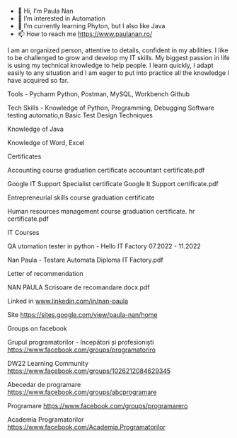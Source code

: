 - 👋 Hi, I’m Paula Nan
- 👀 I’m interested in Automation
- 🌱 I’m currently learning Phyton, but I also like Java
- 📫 How to reach me https://www.paulanan.ro/



I am an organized person, attentive to details, confident in my abilities. I like to be challenged to grow and develop my IT skills. My biggest passion in life is using my technical knowledge to help people. I learn quickly, I adapt easily to any situation and I am eager to put into practice all the knowledge I have acquired so far.

Tools - Pycharm Python, Postman, MySQL, Workbench Github

Tech Skills - Knowledge of Python, Programming, Debugging Software testing automatio,n Basic Test Design Techniques

Knowledge of Java

Knowledge of Word, Excel

Certificates

Accounting course graduation certificate accountant certificate.pdf

Google IT Support Specialist certificate Google It Support certificate.pdf

Entrepreneurial skills course graduation certificate

Human resources management course graduation certificate. hr certificate.pdf

IT Courses

QA utomation tester in python - Hello IT Factory 07.2022 - 11.2022

Nan Paula - Testare Automata Diploma IT Factory.pdf

Letter of recommendation

NAN PAULA Scrisoare de recomandare.docx.pdf

Linked in www.linkedin.com/in/nan-paula

Site https://sites.google.com/view/paula-nan/home

Groups on facebook

Grupul programatorilor - începători și profesioniști https://www.facebook.com/groups/programatoriro

DW22 Learning Community https://www.facebook.com/groups/1026212084629345

Abecedar de programare https://www.facebook.com/groups/abcprogramare

Programare https://www.facebook.com/groups/programarero

Academia Programatorilor https://www.facebook.com/Academia.Programatorilor

